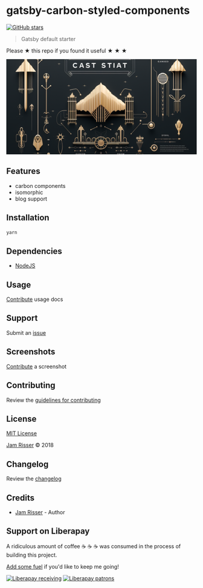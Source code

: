 # gatsby-carbon-styled-components

[![GitHub stars](https://img.shields.io/github/stars/codejamninja/gatsby-carbon-styled-components.svg?style=social&label=Stars)](https://github.com/codejamninja/gatsby-carbon-styled-components)

> Gatsby default starter

Please ★ this repo if you found it useful ★ ★ ★

![](assets/gatsby-carbon-styled-components.png)


## Features

* carbon components
* isomorphic
* blog support


## Installation

```sh
yarn
```


## Dependencies

* [NodeJS](https://nodejs.org)


## Usage

[Contribute](https://github.com/codejamninja/gatsby-carbon-styled-components/blob/master/CONTRIBUTING.md) usage docs


## Support

Submit an [issue](https://github.com/codejamninja/gatsby-carbon-styled-components/issues/new)


## Screenshots

[Contribute](https://github.com/codejamninja/gatsby-carbon-styled-components/blob/master/CONTRIBUTING.md) a screenshot


## Contributing

Review the [guidelines for contributing](https://github.com/codejamninja/gatsby-carbon-styled-components/blob/master/CONTRIBUTING.md)


## License

[MIT License](https://github.com/codejamninja/gatsby-carbon-styled-components/blob/master/LICENSE)

[Jam Risser](https://codejam.ninja) © 2018


## Changelog

Review the [changelog](https://github.com/codejamninja/gatsby-carbon-styled-components/blob/master/CHANGELOG.md)


## Credits

* [Jam Risser](https://codejam.ninja) - Author


## Support on Liberapay

A ridiculous amount of coffee ☕ ☕ ☕ was consumed in the process of building this project.

[Add some fuel](https://liberapay.com/codejamninja/donate) if you'd like to keep me going!

[![Liberapay receiving](https://img.shields.io/liberapay/receives/codejamninja.svg?style=flat-square)](https://liberapay.com/codejamninja/donate)
[![Liberapay patrons](https://img.shields.io/liberapay/patrons/codejamninja.svg?style=flat-square)](https://liberapay.com/codejamninja/donate)
